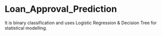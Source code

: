 # Loan_Approval_Prediction
It is binary classification and uses Logistic Regression &amp; Decision Tree for statistical modelling. 
